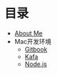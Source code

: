 # 目录

* [About Me](README.md)
* Mac开发环境
	* [Gitbook](./Mac环境搭建/Gitbook搭建.md)
	* [Kafa](./Mac环境搭建/Kafka.md)
	* [Node.js](./Mac环境搭建/Node.js.md)
